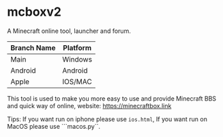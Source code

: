 # mcboxv2
A Minecraft online tool, launcher and forum.

| Branch Name  | Platform  |
|---|---|
| Main  | Windows  |
| Android| Android |
| Apple| IOS/MAC|


This tool is used to make you more easy to use and provide Minecraft BBS and quick way of online, website: https://minecraftbox.link

Tips: If you want run on iphone please use ```ios.html```, If you want run on MacOS please use ```macos.py``.
